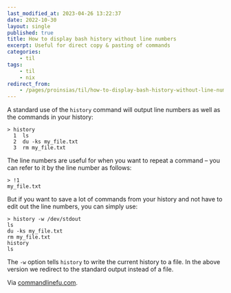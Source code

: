 ```yaml
---
last_modified_at: 2023-04-26 13:22:37
date: 2022-10-30
layout: single
published: true
title: How to display bash history without line numbers
excerpt: Useful for direct copy & pasting of commands
categories:
    - til
tags:
    - til
    - nix
redirect_from:
    - /pages/proinsias/til/how-to-display-bash-history-without-line-numbers
---
```


A standard use of the `history` command will output line numbers as well as the commands in your history:

```shell
> history
  1  ls
  2  du -ks my_file.txt
  3  rm my_file.txt
```

The line numbers are useful for when you want to repeat a command – you can refer to it by the line number as follows:

```shell
> !1
my_file.txt
```

But if you want to save a lot of commands from your history and not have to edit out the line numbers, you can simply use:

```shell
> history -w /dev/stdout
ls
du -ks my_file.txt
rm my_file.txt
history
ls
```

The `-w` option tells `history` to write the current history to a file. In the above version we redirect to the standard output instead of a file.

Via [commandlinefu.com](https://www.commandlinefu.com/commands/view/27907/how-to-display-bash-history-without-line-numbers).
